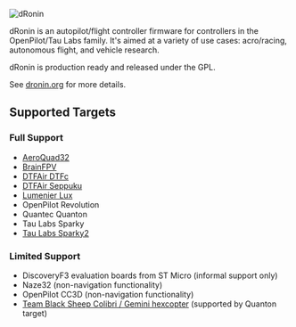 ![dRonin](http://dronin.org/assets/images/logos/logo_final_full.png)

dRonin is an autopilot/flight controller firmware for controllers in the OpenPilot/Tau Labs family.  It's aimed at a variety of use cases: acro/racing, autonomous flight, and vehicle research.

dRonin is production ready and released under the GPL.

See [dronin.org](http://dronin.org) for more details.

## Supported Targets

### Full Support

- [AeroQuad32](http://aeroquad.com/showwiki.php?title=AeroQuad32-Flight-Control-Board-v2)
- [BrainFPV](http://brainfpv.com/)
- [DTFAir DTFc](http://www.dtfuhf.com/)
- [DTFAir Seppuku](http://www.dtfuhf.com/)
- [Lumenier Lux](http://www.getfpv.com/lumenier-lux-flight-controller.html)
- OpenPilot Revolution
- Quantec Quanton
- Tau Labs Sparky
- [Tau Labs Sparky2](https://github.com/TauLabs/TauLabs/wiki/Sparky2)

### Limited Support

- DiscoveryF3 evaluation boards from ST Micro (informal support only)
- Naze32 (non-navigation functionality)
- OpenPilot CC3D (non-navigation functionality)
- [Team Black Sheep Colibri / Gemini hexcopter](http://team-blacksheep.com/products/prod:gemini)  (supported by Quanton target)
